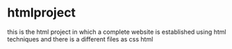 # htmlproject
this is the html project in which a complete website is established using html techniques 
and there is a different files as css html 
